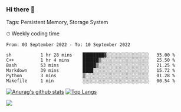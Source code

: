 ### Hi there 👋

Tags: Persistent Memory, Storage System

<!--

[![Anurag's github stats](https://github-readme-stats.vercel.app/api?username=wwyf)](https://github.com/anuraghazra/github-readme-stats)

[![Anurag's github stats](https://github-readme-stats.vercel.app/api?username=wwyf&count_private=true)](https://github.com/anuraghazra/github-readme-stats)


[![Top Langs](https://github-readme-stats.vercel.app/api/top-langs/?username=wwyf&count_private=true&&hide=jupyter%20notebook,html)](https://github.com/anuraghazra/github-readme-stats)



-->


⏱ Weekly coding time

<!--START_SECTION:waka-->

```text
From: 03 September 2022 - To: 10 September 2022

sh           1 hr 28 mins    ████████▓░░░░░░░░░░░░░░░░   35.00 %
C++          1 hr 4 mins     ██████▒░░░░░░░░░░░░░░░░░░   25.50 %
Bash         53 mins         █████▒░░░░░░░░░░░░░░░░░░░   21.25 %
Markdown     39 mins         ████░░░░░░░░░░░░░░░░░░░░░   15.72 %
Python       3 mins          ▒░░░░░░░░░░░░░░░░░░░░░░░░   01.28 %
Makefile     1 min           ░░░░░░░░░░░░░░░░░░░░░░░░░   00.54 %
```

<!--END_SECTION:waka-->



[![Anurag's github stats](https://github-readme-stats.vercel.app/api?username=wwyf&count_private=true&show_icons=true&hide_border=true)](https://github.com/anuraghazra/github-readme-stats) [![Top Langs](https://github-readme-stats.vercel.app/api/top-langs/?username=wwyf&count_private=true&hide=jupyter%20notebook,html,OpenEdge%20ABL&langs_count=10&layout=compact&hide_border=true)](https://github.com/anuraghazra/github-readme-stats)

<!--

[![willianrod's wakatime stats](https://github-readme-stats.vercel.app/api/wakatime?username=wwyf)](https://github.com/anuraghazra/github-readme-stats)


-->

![](https://hit.yhype.me/github/profile?user_id=23121291)
